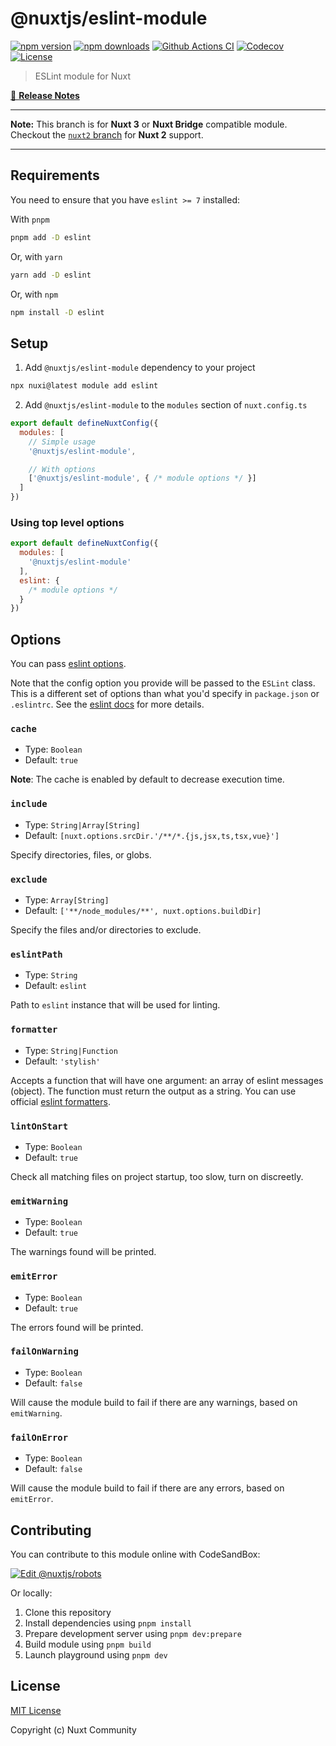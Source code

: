 # @nuxtjs/eslint-module

[![npm version][npm-version-src]][npm-version-href]
[![npm downloads][npm-downloads-src]][npm-downloads-href]
[![Github Actions CI][github-actions-ci-src]][github-actions-ci-href]
[![Codecov][codecov-src]][codecov-href]
[![License][license-src]][license-href]

> ESLint module for Nuxt

[📖 **Release Notes**](./CHANGELOG.md)

---

**Note:** This branch is for **Nuxt 3** or **Nuxt Bridge** compatible module.
Checkout the [`nuxt2` branch](https://github.com/nuxt-community/eslint-module/tree/nuxt2) for **Nuxt 2** support.

---

## Requirements

You need to ensure that you have `eslint >= 7` installed:

With `pnpm`

```bash
pnpm add -D eslint
```

Or, with `yarn`

```bash
yarn add -D eslint
```

Or, with `npm`

```bash
npm install -D eslint
```

## Setup

1. Add `@nuxtjs/eslint-module` dependency to your project

```bash
npx nuxi@latest module add eslint
```

2. Add `@nuxtjs/eslint-module` to the `modules` section of `nuxt.config.ts`

```js
export default defineNuxtConfig({
  modules: [
    // Simple usage
    '@nuxtjs/eslint-module',

    // With options
    ['@nuxtjs/eslint-module', { /* module options */ }]
  ]
})
```

### Using top level options

```js
export default defineNuxtConfig({
  modules: [
    '@nuxtjs/eslint-module'
  ],
  eslint: {
    /* module options */
  }
})
```

## Options

You can pass [eslint options](https://eslint.org/docs/latest/integrate/nodejs-api#-new-eslintoptions).

Note that the config option you provide will be passed to the `ESLint` class.
This is a different set of options than what you'd specify in `package.json` or `.eslintrc`.
See the [eslint docs](https://eslint.org/docs/latest/integrate/nodejs-api#-new-eslintoptions) for more details.

### `cache`

- Type: `Boolean`
- Default: `true`

**Note**: The cache is enabled by default to decrease execution time.

### `include`

- Type: `String|Array[String]`
- Default: `[nuxt.options.srcDir.'/**/*.{js,jsx,ts,tsx,vue}']`

Specify directories, files, or globs.

### `exclude`

- Type: `Array[String]`
- Default: `['**/node_modules/**', nuxt.options.buildDir]`

Specify the files and/or directories to exclude.

### `eslintPath`

- Type: `String`
- Default: `eslint`

Path to `eslint` instance that will be used for linting.

### `formatter`

- Type: `String|Function`
- Default: `'stylish'`

Accepts a function that will have one argument: an array of eslint messages (object).
The function must return the output as a string.
You can use official [eslint formatters](https://eslint.org/docs/user-guide/formatters/).

### `lintOnStart`

- Type: `Boolean`
- Default: `true`

Check all matching files on project startup, too slow, turn on discreetly.

### `emitWarning`

- Type: `Boolean`
- Default: `true`

The warnings found will be printed.

### `emitError`

- Type: `Boolean`
- Default: `true`

The errors found will be printed.

### `failOnWarning`

- Type: `Boolean`
- Default: `false`

Will cause the module build to fail if there are any warnings, based on `emitWarning`.

### `failOnError`

- Type: `Boolean`
- Default: `false`

Will cause the module build to fail if there are any errors, based on `emitError`.

## Contributing

You can contribute to this module online with CodeSandBox:

[![Edit @nuxtjs/robots](https://codesandbox.io/static/img/play-codesandbox.svg)](https://codesandbox.io/s/github/nuxt-community/eslint-module/?fontsize=14&hidenavigation=1&theme=dark)

Or locally:

1. Clone this repository
2. Install dependencies using `pnpm install`
3. Prepare development server using `pnpm dev:prepare`
4. Build module using `pnpm build`
5. Launch playground using `pnpm dev`

## License

[MIT License](./LICENSE)

Copyright (c) Nuxt Community

<!-- Badges -->
[npm-version-src]: https://img.shields.io/npm/v/@nuxtjs/eslint-module/latest.svg
[npm-version-href]: https://npmjs.com/package/@nuxtjs/eslint-module

[npm-downloads-src]: https://img.shields.io/npm/dt/@nuxtjs/eslint-module.svg
[npm-downloads-href]: https://npmjs.com/package/@nuxtjs/eslint-module

[github-actions-ci-src]: https://github.com/nuxt-community/eslint-module/workflows/ci/badge.svg
[github-actions-ci-href]: https://github.com/nuxt-community/eslint-module/actions?query=workflow%3Aci

[codecov-src]: https://img.shields.io/codecov/c/github/nuxt-community/eslint-module.svg
[codecov-href]: https://codecov.io/gh/nuxt-community/eslint-module

[license-src]: https://img.shields.io/npm/l/@nuxtjs/eslint-module.svg
[license-href]: https://npmjs.com/package/@nuxtjs/eslint-module
